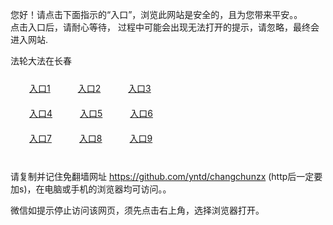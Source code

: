 您好！请点击下面指示的“入口”，浏览此网站是安全的，且为您带来平安。。 <br/>
点击入口后，请耐心等待， 过程中可能会出现无法打开的提示，请忽略，最终会进入网站. </br>

法轮大法在长春<br/>
<div style="padding:10px"><a style="margin:20px" target="_blank" href="https://dcxts9sjuxjla.cloudfront.net/2Qpsp?dljigc" id="ccLink1" rel="nofollow">入口1</a> <a target="_blank" style="margin:20px" href="https://d29v4x3m7920s8.cloudfront.net/2Qpsp?wfqajnfb" id="ccLink2" rel="nofollow">入口2</a> <a style="margin:20px" target="_blank" href="https://d28i80ohpsa8g4.cloudfront.net/2Qpsp?bqelhqcg" id="ccLink3" rel="nofollow">入口3</a></div>

<div style="padding:10px" ><a style="margin:20px" target="_blank" href="https://dcxts9sjuxjla.cloudfront.net/2Qpsp?dljigc" id="ccLink4" rel="nofollow">入口4</a> <a style="margin:20px" href="https://d29v4x3m7920s8.cloudfront.net/2Qpsp?wfqajnfb" target="_blank" id="ccLink5" rel="nofollow">入口5</a> <a style="margin:20px" href="https://d28i80ohpsa8g4.cloudfront.net/2Qpsp?bqelhqcg" target="_blank" id="ccLink6" rel="nofollow">入口6</a></div>

<div style="padding:10px"><a style="margin:20px" target="_blank" href="https://dcxts9sjuxjla.cloudfront.net/2Qpsp?dljigc" id="ccLink7" rel="nofollow">入口7</a> <a style="margin:20px" href="https://d29v4x3m7920s8.cloudfront.net/2Qpsp?wfqajnfb" target="_blank" id="ccLink8" rel="nofollow">入口8</a> <a style="margin:20px" target="_blank" href="https://d28i80ohpsa8g4.cloudfront.net/2Qpsp?bqelhqcg" id="ccLink9" rel="nofollow">入口9</a></div>

<br/>



请复制并记住免翻墙网址 https://github.com/yntd/changchunzx (http后一定要加s)，在电脑或手机的浏览器均可访问。。<br/>

微信如提示停止访问该网页，须先点击右上角，选择浏览器打开。

